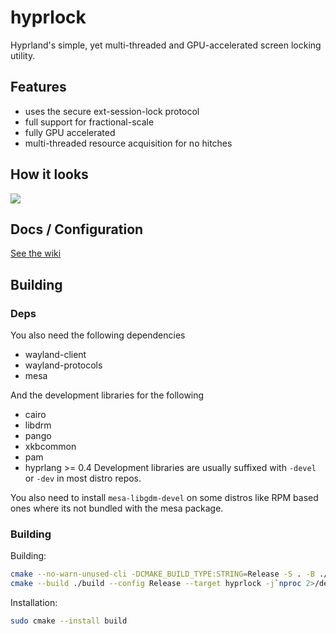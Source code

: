# hyprlock
Hyprland's simple, yet multi-threaded and GPU-accelerated screen locking utility.

## Features
 - uses the secure ext-session-lock protocol
 - full support for fractional-scale
 - fully GPU accelerated
 - multi-threaded resource acquisition for no hitches

## How it looks

![](https://i.ibb.co/8Bd98BP/20240220-00h12m46s.png)

## Docs / Configuration
[See the wiki](https://wiki.hyprland.org/Hypr-Ecosystem/hyprlock/)

## Building

### Deps
You also need the following dependencies
- wayland-client
- wayland-protocols
- mesa

And the development libraries for the following
- cairo
- libdrm
- pango
- xkbcommon
- pam
- hyprlang >= 0.4
Development libraries are usually suffixed with `-devel` or `-dev` in most distro repos.

You also need to install `mesa-libgdm-devel` on some distros like RPM based ones where its not
bundled with the mesa package.

### Building

Building:
```sh
cmake --no-warn-unused-cli -DCMAKE_BUILD_TYPE:STRING=Release -S . -B ./build
cmake --build ./build --config Release --target hyprlock -j`nproc 2>/dev/null || getconf NPROCESSORS_CONF`
```

Installation:
```sh
sudo cmake --install build
```
